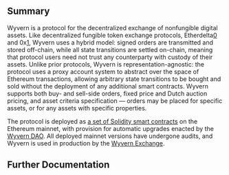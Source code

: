 <!-- TITLE: Protocol Overview -->
<!-- SUBTITLE: An overview of the Wyvern Protocol -->

## Summary

Wyvern is a protocol for the decentralized exchange of nonfungible digital assets. Like decentralized fungible token exchange protocols, Etherdelta[0] and 0x[1], Wyvern uses a hybrid model: signed orders are transmitted and stored off-chain, while all state transitions are settled on-chain, meaning that protocol users need not trust any counterparty with custody of their assets. Unlike prior protocols, Wyvern is representation-agnostic: the protocol uses a proxy account system to abstract over the space of Ethereum transactions, allowing arbitrary state transitions to be bought and sold without the deployment of any additional smart contracts. Wyvern supports both buy- and sell-side orders, fixed price and Dutch auction pricing, and asset criteria specification — orders may be placed for specific assets, or for any assets with specific properties.

The protocol is deployed as [a set of Solidity smart contracts](https://github.com/ProjectWyvern/wyvern-ethereum) on the Ethereum mainnet, with provision for automatic upgrades enacted by the [Wyvern DAO](https://dao.projectwyvern.com). All deployed mainnet versions have undergone audits, and Wyvern is used in production by the [Wyvern Exchange](https://exchange.projectwyvern.com).

## Further Documentation

[0]: https://etherdelta.com
[1]: https://0xproject.com
